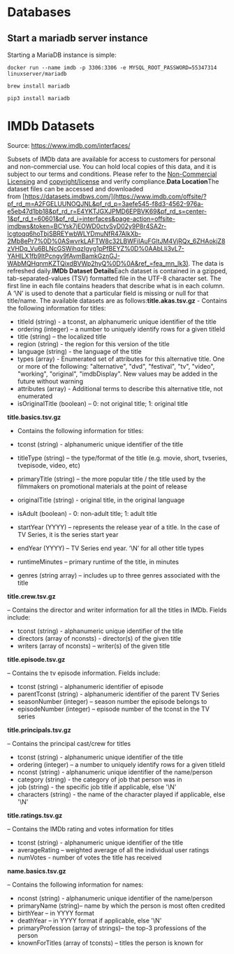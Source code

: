 # Databases

## Start a mariadb server instance

Starting a MariaDB instance is simple:

`docker run --name imdb -p 3306:3306 -e MYSQL_ROOT_PASSWORD=55347314 linuxserver/mariadb`

`brew install mariadb`

`pip3 install mariadb`

# IMDb Datasets

Source: https://www.imdb.com/interfaces/

Subsets of IMDb data are available for access to customers for personal and non-commercial use. You can hold local copies of this data, and it is subject to our terms and conditions. Please refer to the [Non-Commercial Licensing](https://help.imdb.com/article/imdb/general-information/can-i-use-imdb-data-in-my-software/G5JTRESSHJBBHTGX?pf_rd_m=A2FGELUUNOQJNL&pf_rd_p=3aefe545-f8d3-4562-976a-e5eb47d1bb18&pf_rd_r=E4YKTJGXJPMD6EPBVK69&pf_rd_s=center-1&pf_rd_t=60601&pf_rd_i=interfaces&ref_=fea_mn_lk1) and [copyright/license](http://www.imdb.com/Copyright?pf_rd_m=A2FGELUUNOQJNL&pf_rd_p=3aefe545-f8d3-4562-976a-e5eb47d1bb18&pf_rd_r=E4YKTJGXJPMD6EPBVK69&pf_rd_s=center-1&pf_rd_t=60601&pf_rd_i=interfaces&ref_=fea_mn_lk2) and verify compliance.**Data Location**The dataset files can be accessed and downloaded from [https://datasets.imdbws.com/](https://www.imdb.com/offsite/?pf_rd_m=A2FGELUUNOQJNL&pf_rd_p=3aefe545-f8d3-4562-976a-e5eb47d1bb18&pf_rd_r=E4YKTJGXJPMD6EPBVK69&pf_rd_s=center-1&pf_rd_t=60601&pf_rd_i=interfaces&page-action=offsite-imdbws&token=BCYsk7jEOWD0ctvSyD02y9P8r4SA2r-lcgtoqq6hoTbjSBREYwbWLYDmuNfR47AlkXb-2Mb8ePr7%0D%0ASwvrkLAFTW8c32LBWFiIAuFGltJM4VjRQx_6ZHAokjZ8zVHDq_Vu6BLNcGSWihqzIgyg1pPfBEYZ%0D%0AAbLIi3vL7-YAHlLX1fb9ItPcngy9fAvmBamkGznGJ-WAbMQHqnmKZTQixdBVWp2hyQ%0D%0A&ref_=fea_mn_lk3). The data is refreshed daily.**IMDb Dataset Details**Each dataset is contained in a gzipped, tab-separated-values (TSV) formatted file in the UTF-8 character set. The first line in each file contains headers that describe what is in each column. A ‘\N’ is used to denote that a particular field is missing or null for that title/name. The available datasets are as follows:**title.akas.tsv.gz** - Contains the following information for titles:

- titleId (string) - a tconst, an alphanumeric unique identifier of the title
- ordering (integer) – a number to uniquely identify rows for a given titleId
- title (string) – the localized title
- region (string) - the region for this version of the title
- language (string) - the language of the title
- types (array) - Enumerated set of attributes for this alternative title. One or more of the following: "alternative", "dvd", "festival", "tv", "video", "working", "original", "imdbDisplay". New values may be added in the future without warning
- attributes (array) - Additional terms to describe this alternative title, not enumerated
- isOriginalTitle (boolean) – 0: not original title; 1: original title

**title.basics.tsv.gz**

- Contains the following information for titles:

- tconst (string) - alphanumeric unique identifier of the title
- titleType (string) – the type/format of the title (e.g. movie, short, tvseries, tvepisode, video, etc)
- primaryTitle (string) – the more popular title / the title used by the filmmakers on promotional materials at the point of release
- originalTitle (string) - original title, in the original language
- isAdult (boolean) - 0: non-adult title; 1: adult title
- startYear (YYYY) – represents the release year of a title. In the case of TV Series, it is the series start year
- endYear (YYYY) – TV Series end year. ‘\N’ for all other title types
- runtimeMinutes – primary runtime of the title, in minutes
- genres (string array) – includes up to three genres associated with the title

**title.crew.tsv.gz**

– Contains the director and writer information for all the titles in IMDb. Fields include:

- tconst (string) - alphanumeric unique identifier of the title
- directors (array of nconsts) - director(s) of the given title
- writers (array of nconsts) – writer(s) of the given title

**title.episode.tsv.gz**

– Contains the tv episode information. Fields include:

- tconst (string) - alphanumeric identifier of episode
- parentTconst (string) - alphanumeric identifier of the parent TV Series
- seasonNumber (integer) – season number the episode belongs to
- episodeNumber (integer) – episode number of the tconst in the TV series

**title.principals.tsv.gz**

– Contains the principal cast/crew for titles

- tconst (string) - alphanumeric unique identifier of the title
- ordering (integer) – a number to uniquely identify rows for a given titleId
- nconst (string) - alphanumeric unique identifier of the name/person
- category (string) - the category of job that person was in
- job (string) - the specific job title if applicable, else '\N'
- characters (string) - the name of the character played if applicable, else '\N'

**title.ratings.tsv.gz**

– Contains the IMDb rating and votes information for titles

- tconst (string) - alphanumeric unique identifier of the title
- averageRating – weighted average of all the individual user ratings
- numVotes - number of votes the title has received

**name.basics.tsv.gz**

– Contains the following information for names:

- nconst (string) - alphanumeric unique identifier of the name/person
- primaryName (string)– name by which the person is most often credited
- birthYear – in YYYY format
- deathYear – in YYYY format if applicable, else '\N'
- primaryProfession (array of strings)– the top-3 professions of the person
- knownForTitles (array of tconsts) – titles the person is known for
